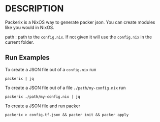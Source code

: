 # DESCRIPTION

Packerix is a NixOS way to generate packer json.
You can create modules like you would in NixOS.

path
: path to the `config.nix`.
If not given it will use the `config.nix` in the current folder.

## Run Examples

To create a JSON file out of a `config.nix` run

```shell
packerix | jq
```

To create a JSON file out of a file `./path/my-config.nix` run

```shell
packerix ./path/my-config.nix | jq
```

To create a JSON file and run packer

```shell
packerix > config.tf.json && packer init && packer apply
```
